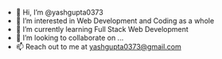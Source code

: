- 👋 Hi, I’m @yashgupta0373
- 👀 I’m interested in Web Development and Coding as a whole
- 🌱 I’m currently learning Full Stack Web Development
- 💞️ I’m looking to collaborate on ...
- 📫 Reach out to me at yashgupta0373@gmail.com
<!---
yashgupta0373/yashgupta0373 is a ✨ special ✨ repository because its `README.md` (this file) appears on your GitHub profile.
You can click the Preview link to take a look at your changes.
--->
